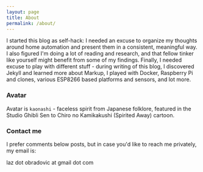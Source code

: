 ```yaml
---
layout: page
title: About
permalink: /about/
---
```


I started this blog as self-hack: I needed an excuse to organize my thoughts around home automation and present them in a consistent, meaningful way.
I also figured I'm doing a lot of reading and research, and that fellow tinker like yourself might benefit from some of my findings.
Finally, I needed excuse to play with different stuff - during writing of this blog, I discovered Jekyll and learned more about Markup, I played with Docker, Raspberry Pi and clones, various ESP8266 based platforms and sensors, and lot more.

### Avatar

Avatar is `kaonashi` - faceless spirit from Japanese folklore, featured in the Studio Ghibli Sen to Chiro no Kamikakushi (Spirited Away) cartoon. 

### Contact me

I prefer comments below posts, but in case you'd like to reach me privately, my email is:

laz dot obradovic at gmail dot com
